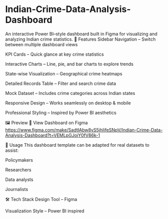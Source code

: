 # Indian-Crime-Data-Analysis-Dashboard
An interactive Power BI–style dashboard built in Figma for visualizing and analyzing Indian crime statistics.
📌 Features
Sidebar Navigation – Switch between multiple dashboard views

KPI Cards – Quick glance at key crime statistics

Interactive Charts – Line, pie, and bar charts to explore trends

State-wise Visualization – Geographical crime heatmaps

Detailed Records Table – Filter and search crime data

Mock Dataset – Includes crime categories across Indian states

Responsive Design – Works seamlessly on desktop & mobile

Professional Styling – Inspired by Power BI aesthetics

🖼️ Preview
🔗 View Dashboard on Figma
https://www.figma.com/make/SadtIAbw8yS5jhIjfeSNpV/Indian-Crime-Data-Analysis-Dashboard?t=VEMLpGJoiY0fV86k-1

🚀 Usage
This dashboard template can be adapted for real datasets to assist:

Policymakers

Researchers

Data analysts

Journalists

🛠️ Tech Stack
Design Tool – Figma

Visualization Style – Power BI inspired
